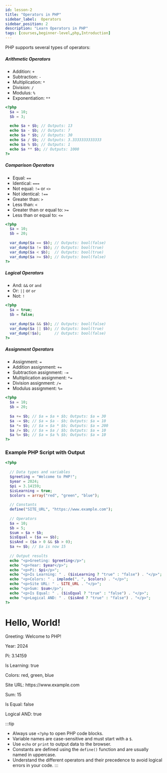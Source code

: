 ```yaml
---
id: lesson-2
title: "Operators in PHP"
sidebar_label:  Operators
sidebar_position: 2
description: "Learn Operators in PHP"
tags: [courses,beginner-level,php,Introduction]
---   
```


PHP supports several types of operators:

##### Arithmetic Operators
- Addition: `+`
- Subtraction: `-`
- Multiplication: `*`
- Division: `/`
- Modulus: `%`
- Exponentiation: `**`

```php
<?php
  $a = 10;
  $b = 3;
  
  echo $a + $b; // Outputs: 13
  echo $a - $b; // Outputs: 7
  echo $a * $b; // Outputs: 30
  echo $a / $b; // Outputs: 3.3333333333333
  echo $a % $b; // Outputs: 1
  echo $a ** $b; // Outputs: 1000
?>
```

##### Comparison Operators
- Equal: `==`
- Identical: `===`
- Not equal: `!=` or `<>`
- Not identical: `!==`
- Greater than: `>`
- Less than: `<`
- Greater than or equal to: `>=`
- Less than or equal to: `<=`

```php
<?php
  $a = 10;
  $b = 20;
  
  var_dump($a == $b); // Outputs: bool(false)
  var_dump($a != $b); // Outputs: bool(true)
  var_dump($a < $b);  // Outputs: bool(true)
  var_dump($a >= $b); // Outputs: bool(false)
?>
```

##### Logical Operators
- And: `&&` or `and`
- Or: `||` or `or`
- Not: `!`

```php
<?php
  $a = true;
  $b = false;
  
  var_dump($a && $b); // Outputs: bool(false)
  var_dump($a || $b); // Outputs: bool(true)
  var_dump(!$a);      // Outputs: bool(false)
?>
```

##### Assignment Operators
- Assignment: `=`
- Addition assignment: `+=`
- Subtraction assignment: `-=`
- Multiplication assignment: `*=`
- Division assignment: `/=`
- Modulus assignment: `%=`

```php
<?php
  $a = 10;
  $b = 20;
  
  $a += $b; // $a = $a + $b; Outputs: $a = 30
  $a -= $b; // $a = $a - $b; Outputs: $a = 10
  $a *= $b; // $a = $a * $b; Outputs: $a = 200
  $a /= $b; // $a = $a / $b; Outputs: $a = 10
  $a %= $b; // $a = $a % $b; Outputs: $a = 10
?>
```

### Example PHP Script with Output

```php
<?php 
  
  // Data types and variables
  $greeting = "Welcome to PHP!";
  $year = 2024;
  $pi = 3.14159;
  $isLearning = true;
  $colors = array("red", "green", "blue");
  
  // Constants
  define("SITE_URL", "https://www.example.com");
  
  // Operators
  $a = 10;
  $b = 5;
  $sum = $a + $b;
  $isEqual = ($a == $b);
  $isAnd = ($a > 0 && $b > 0);
  $a += $b; // $a is now 15
  
  // Output results
  echo "<p>Greeting: $greeting</p>";
  echo "<p>Year: $year</p>";
  echo "<p>Pi: $pi</p>";
  echo "<p>Is Learning: " . ($isLearning ? "true" : "false") . "</p>";
  echo "<p>Colors: " . implode(", ", $colors) . "</p>";
  echo "<p>Site URL: " . SITE_URL . "</p>";
  echo "<p>Sum: $sum</p>";
  echo "<p>Is Equal: " . ($isEqual ? "true" : "false") . "</p>";
  echo "<p>Logical AND: " . ($isAnd ? "true" : "false") . "</p>";
?>
```
 
<BrowserWindow>
  <div>
    <h1>Hello, World!</h1>
    <p>Greeting: Welcome to PHP!</p>
    <p>Year: 2024</p>
    <p>Pi: 3.14159</p>
    <p>Is Learning: true</p>
    <p>Colors: red, green, blue</p>
    <p>Site URL: https://www.example.com</p>
    <p>Sum: 15</p>
    <p>Is Equal: false</p>
    <p>Logical AND: true</p>
  </div>
</BrowserWindow>

:::tip
- Always use `<?php` to open PHP code blocks.
- Variable names are case-sensitive and must start with a `$`.
- Use `echo` or `print` to output data to the browser.
- Constants are defined using the `define()` function and are usually named in uppercase.
- Understand the different operators and their precedence to avoid logical errors in your code.
:::